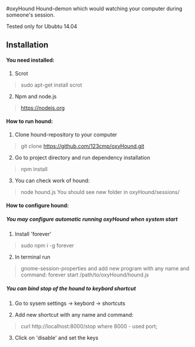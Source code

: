 #oxyHound
Hound-demon which would watching your computer during someone's session.

Tested only for Ububtu 14.04

## Installation

#### You need installed:

1) Scrot
> sudo apt-get install scrot

2) Npm and node.js
> https://nodejs.org

#### How to run hound:

1) Clone hound-repository to your computer
> git clone https://github.com/123cmp/oxyHound.git

2) Go to project directory and run dependency installation
> npm install

3) You can check work of hound:
> node hound.js
You should see new folder in oxyHound/sessions/

#### How to configure hound:

##### You may configure automatic running oxyHound when system start

1) Install 'forever'
> sudo npm i -g forever

2) In terminal run
> gnome-session-properties
and add new program with any name and command:
> forever start /path/to/oxyHound/hound.js

##### You can bind stop of the hound to keybord shortcut

1) Go to sysem settings -> keybord -> shortcuts

2) Add new shortcut with any name and command:
> curl http://localhost:8000/stop
where 8000 - used port;

3) Click on 'disable' and set the keys
